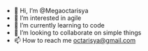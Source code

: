 - 👋 Hi, I’m @Megaoctarisya
- 👀 I’m interested in agile
- 🌱 I’m currently learning to code
- 💞️ I’m looking to collaborate on simple things
- 📫 How to reach me octarisya@gmail.com

<!---
Megaoctarisya/Megaoctarisya is a ✨ special ✨ repository because its `README.md` (this file) appears on your GitHub profile.
You can click the Preview link to take a look at your changes.
--->
